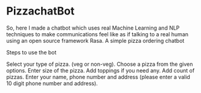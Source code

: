 # PizzachatBot
So, here I made a chatbot which uses real Machine Learning and NLP techniques to make communications feel like as if talking to a real human using an open source framework Rasa.
A simple pizza ordering chatbot

Steps to use the bot

Select your type of pizza. (veg or non-veg).
Choose a pizza from the given options.
Enter size of the pizza.
Add toppings if you need any.
Add count of pizzas.
Enter your name, phone number and address (please enter a valid 10 digit phone number and address).

